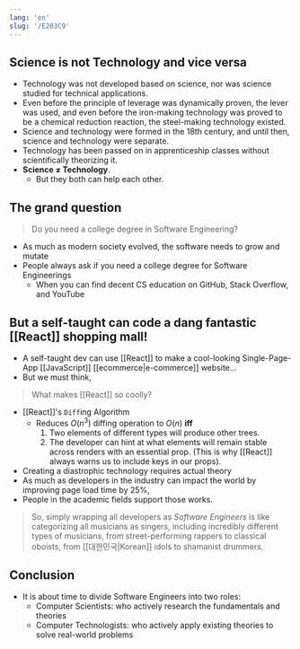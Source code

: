 ```yaml
---
lang: 'en'
slug: '/E203C9'
---
```


## Science is not Technology and vice versa

- Technology was not developed based on science, nor was science studied for technical applications.
- Even before the principle of leverage was dynamically proven, the lever was used, and even before the iron-making technology was proved to be a chemical reduction reaction, the steel-making technology existed.
- Science and technology were formed in the 18th century, and until then, science and technology were separate.
- Technology has been passed on in apprenticeship classes without scientifically theorizing it.
- **Science ≠ Technology**.
  - But they both can help each other.

## The grand question

> Do you need a college degree in Software Engineering?

- As much as modern society evolved, the software needs to grow and mutate
- People always ask if you need a college degree for Software Engineerings
  - When you can find decent CS education on GitHub, Stack Overflow, and YouTube

## But a self-taught can code a dang fantastic [[React]] shopping mall!

- A self-taught dev can use [[React]] to make a cool-looking Single-Page-App [[JavaScript]] [[ecommerce|e-commerce]] website...
- But we must think,

> What makes [[React]] so coolly?

- [[React]]'s `Diff`ing Algorithm
  - Reduces $O(n^3)$ diffing operation to $O(n)$ **iff**
    1.  Two elements of different types will produce other trees.
    2.  The developer can hint at what elements will remain stable across renders with an essential prop. (This is why [[React]] always warns us to include keys in our props).
- Creating a diastrophic technology requires actual theory
- As much as developers in the industry can impact the world by improving page load time by 25%,
- People in the academic fields support those works.

> So, simply wrapping all developers as _Software Engineers_ is like categorizing all musicians as singers, including incredibly different types of musicians, from street-performing rappers to classical oboists, from [[대한민국|Korean]] idols to shamanist drummers.

## Conclusion

- It is about time to divide Software Engineers into two roles:
  - Computer Scientists: who actively research the fundamentals and theories
  - Computer Technologists: who actively apply existing theories to solve real-world problems
